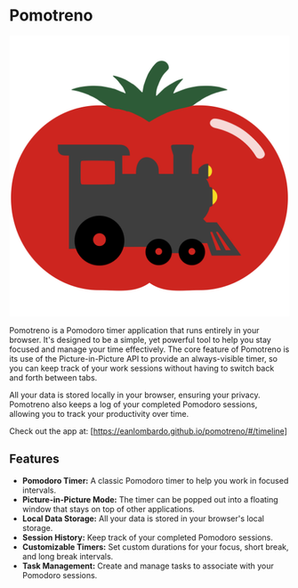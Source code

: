 # Pomotreno

![Pomotreno Logo](public/icon.svg)

Pomotreno is a Pomodoro timer application that runs entirely in your browser. It's designed to be a simple, yet powerful tool to help you stay focused and manage your time effectively. The core feature of Pomotreno is its use of the Picture-in-Picture API to provide an always-visible timer, so you can keep track of your work sessions without having to switch back and forth between tabs.

All your data is stored locally in your browser, ensuring your privacy. Pomotreno also keeps a log of your completed Pomodoro sessions, allowing you to track your productivity over time.

Check out the app at: [https://eanlombardo.github.io/pomotreno/#/timeline]

## Features

* **Pomodoro Timer:** A classic Pomodoro timer to help you work in focused intervals.
* **Picture-in-Picture Mode:** The timer can be popped out into a floating window that stays on top of other applications.
* **Local Data Storage:** All your data is stored in your browser's local storage.
* **Session History:** Keep track of your completed Pomodoro sessions.
* **Customizable Timers:** Set custom durations for your focus, short break, and long break intervals.
* **Task Management:** Create and manage tasks to associate with your Pomodoro sessions.

